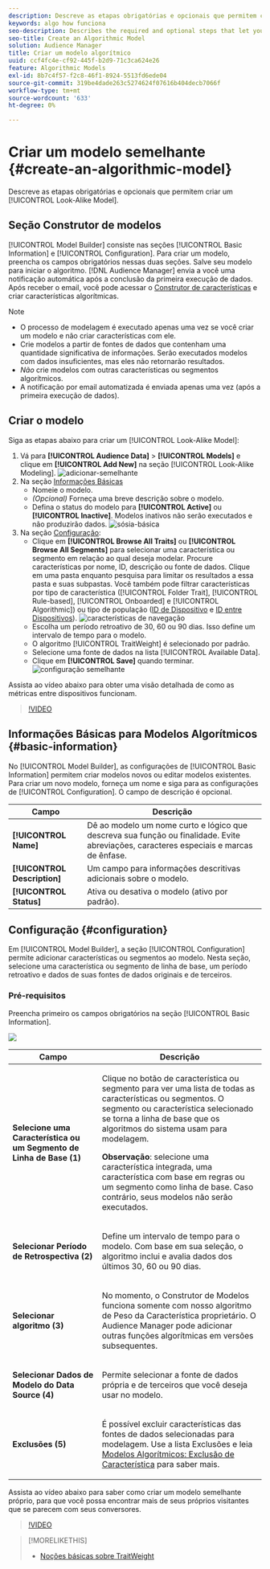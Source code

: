 ```yaml
---
description: Descreve as etapas obrigatórias e opcionais que permitem criar um modelo algorítmico no Construtor de modelos.
keywords: algo how funciona
seo-description: Describes the required and optional steps that let you create an algorithmic model in Model Builder.
seo-title: Create an Algorithmic Model
solution: Audience Manager
title: Criar um modelo algorítmico
uuid: ccf4fc4e-cf92-445f-b2d9-71c3ca624e26
feature: Algorithmic Models
exl-id: 8b7c4f57-f2c8-46f1-8924-5513fd6ede04
source-git-commit: 319be4dade263c5274624f07616b404decb7066f
workflow-type: tm+mt
source-wordcount: '633'
ht-degree: 0%

---
```


# Criar um modelo semelhante {#create-an-algorithmic-model}

Descreve as etapas obrigatórias e opcionais que permitem criar um [!UICONTROL Look-Alike Model].

## Seção Construtor de modelos

[!UICONTROL Model Builder] consiste nas seções [!UICONTROL Basic Information] e [!UICONTROL Configuration]. Para criar um modelo, preencha os campos obrigatórios nessas duas seções. Salve seu modelo para iniciar o algoritmo. [!DNL Audience Manager] envia a você uma notificação automática após a conclusão da primeira execução de dados. Após receber o email, você pode acessar o [Construtor de características](../../features/traits/about-trait-builder.md) e criar características algorítmicas.

>[!NOTE]
>
>* O processo de modelagem é executado apenas uma vez se você criar um modelo e não criar características com ele.
>* Crie modelos a partir de fontes de dados que contenham uma quantidade significativa de informações. Serão executados modelos com dados insuficientes, mas eles não retornarão resultados.
>* *Não* crie modelos com outras características ou segmentos algorítmicos.
>* A notificação por email automatizada é enviada apenas uma vez (após a primeira execução de dados).

## Criar o modelo

Siga as etapas abaixo para criar um [!UICONTROL Look-Alike Model]:

1. Vá para **[!UICONTROL Audience Data]** > **[!UICONTROL Models]** e clique em **[!UICONTROL Add New]** na seção [!UICONTROL Look-Alike Modeling].
   ![adicionar-semelhante](assets/look-alike-add.png)
1. Na seção [Informações Básicas](../../features/algorithmic-models/create-model.md#basic-information)
   * Nomeie o modelo.
   * *(Opcional)* Forneça uma breve descrição sobre o modelo.
   * Defina o status do modelo para **[!UICONTROL Active]** ou **[!UICONTROL Inactive]**. Modelos inativos não serão executados e não produzirão dados.
     ![sósia-básica](assets/look-alike-basic.png)
1. Na seção [Configuração](../../features/algorithmic-models/create-model.md#configuration):
   * Clique em **[!UICONTROL Browse All Traits]** ou **[!UICONTROL Browse All Segments]** para selecionar uma característica ou segmento em relação ao qual deseja modelar. Procure características por nome, ID, descrição ou fonte de dados. Clique em uma pasta enquanto pesquisa para limitar os resultados a essa pasta e suas subpastas. Você também pode filtrar características por tipo de característica ([!UICONTROL Folder Trait], [!UICONTROL Rule-based], [!UICONTROL Onboarded] e [!UICONTROL Algorithmic]) ou tipo de população ([ID de Dispositivo](../../reference/ids-in-aam.md) e [ID entre Dispositivos](../../reference/ids-in-aam.md)).
     ![características de navegação](assets/browse-traits.png)
   * Escolha um período retroativo de 30, 60 ou 90 dias. Isso define um intervalo de tempo para o modelo.
   * O algoritmo [!UICONTROL TraitWeight] é selecionado por padrão.
   * Selecione uma fonte de dados na lista [!UICONTROL Available Data].
   * Clique em **[!UICONTROL Save]** quando terminar.
     ![configuração semelhante](assets/look-alike-configuration.png)

Assista ao vídeo abaixo para obter uma visão detalhada de como as métricas entre dispositivos funcionam.

>[!VIDEO](https://experienceleague.adobe.com/docs/audience-manager-learn/tutorials/build-and-manage-audiences/profile-merge/understanding-cross-device-metrics-in-audience-manager.html?lang=pt-BR)

## Informações Básicas para Modelos Algorítmicos {#basic-information}

<!-- r_model_basic.xml -->

No [!UICONTROL Model Builder], as configurações de [!UICONTROL Basic Information] permitem criar modelos novos ou editar modelos existentes. Para criar um novo modelo, forneça um nome e siga para as configurações de [!UICONTROL Configuration]. O campo de descrição é opcional.

| Campo | Descrição |
|---|---|
| **[!UICONTROL Name]** | Dê ao modelo um nome curto e lógico que descreva sua função ou finalidade. Evite abreviações, caracteres especiais e marcas de ênfase. |
| **[!UICONTROL Description]** | Um campo para informações descritivas adicionais sobre o modelo. |
| **[!UICONTROL Status]** | Ativa ou desativa o modelo (ativo por padrão). |

## Configuração {#configuration}

Em [!UICONTROL Model Builder], a seção [!UICONTROL Configuration] permite adicionar características ou segmentos ao modelo. Nesta seção, selecione uma característica ou segmento de linha de base, um período retroativo e dados de suas fontes de dados originais e de terceiros.

<!-- r_model_configuration.xml -->

### Pré-requisitos

Preencha primeiro os campos obrigatórios na seção [!UICONTROL Basic Information].

![](assets/lam_exclude_traits_numbered.png)

<table id="table_7A6BE5E5498D4776A30323B743954150"> 
 <thead> 
  <tr> 
   <th colname="col1" class="entry"> Campo </th> 
   <th colname="col2" class="entry"> Descrição </th> 
  </tr> 
 </thead>
 <tbody> 
  <tr> 
   <td colname="col1"> <p><b>Selecione uma Característica ou um Segmento de Linha de Base (1)</b> </p> </td> 
   <td colname="col2"> <p>Clique no botão de característica ou segmento para ver uma lista de todas as características ou segmentos. O segmento ou característica selecionado se torna a linha de base que os algoritmos do sistema usam para modelagem. </p> <p> <p><b>Observação</b>: selecione uma característica integrada, uma característica com base em regras ou um segmento como linha de base. Caso contrário, seus modelos não serão executados. </p> </p> </td> 
  </tr> 
  <tr> 
   <td colname="col1"> <p><b>Selecionar Período de Retrospectiva (2)</b> </p> </td> 
   <td colname="col2"> <p>Define um intervalo de tempo para o modelo. Com base em sua seleção, o algoritmo inclui e avalia dados dos últimos 30, 60 ou 90 dias. </p> </td> 
  </tr> 
  <tr> 
   <td colname="col1"> <p><b>Selecionar algoritmo (3)</b> </p> </td> 
   <td colname="col2"> <p>No momento, o Construtor de Modelos funciona somente com nosso algoritmo <span class="keyword"> de Peso da Característica</span> proprietário. <span class="keyword"> O Audience Manager</span> pode adicionar outras funções algorítmicas em versões subsequentes. </p> </td>
  </tr>
  <tr> 
   <td colname="col1"> <p><b>Selecionar Dados de Modelo do Data Source (4)</b> </p> </td> 
   <td colname="col2"> <p>Permite selecionar a fonte de dados própria e de terceiros que você deseja usar no modelo. </p> </td>
  </tr> 
  <tr> 
   <td colname="col1"> <p><b>Exclusões (5)</b> </p> </td> 
   <td colname="col2"> <p>É possível excluir características das fontes de dados selecionadas para modelagem. Use a lista <span class="wintitle"> Exclusões</span> e leia <a href="../../features/algorithmic-models/trait-exclusion-algo-models.md"> Modelos Algorítmicos: Exclusão de Característica</a> para saber mais. </p> </td>
  </tr> 
 </tbody>
</table>

Assista ao vídeo abaixo para saber como criar um modelo semelhante próprio, para que você possa encontrar mais de seus próprios visitantes que se parecem com seus conversores.

>[!VIDEO](https://video.tv.adobe.com/v/30831?captions=por_br)

>[!MORELIKETHIS]
>
>* [Noções básicas sobre TraitWeight](../../features/algorithmic-models/understanding-models.md#understanding-traitweight)
